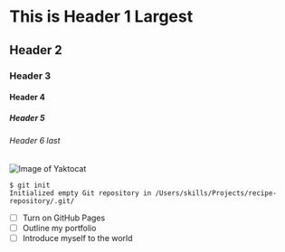 # This is Header 1 Largest
## Header 2
### Header 3
#### Header 4
##### Header 5 
###### Header 6 last
![Image of Yaktocat](https://octodex.github.com/images/yaktocat.png)
```
$ git init
Initialized empty Git repository in /Users/skills/Projects/recipe-repository/.git/
```

- [ ] Turn on GitHub Pages
- [ ] Outline my portfolio
- [ ] Introduce myself to the world
